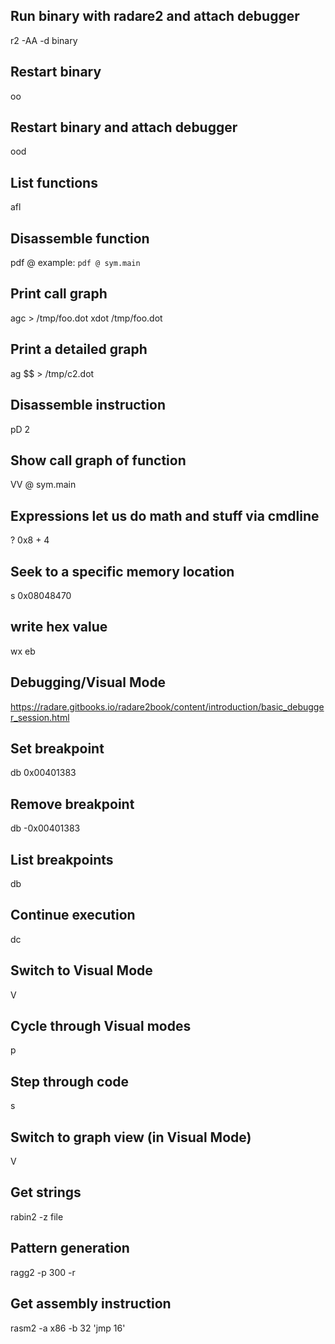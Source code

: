 ## Run binary with radare2 and attach debugger
r2 -AA -d binary

## Restart binary
oo

## Restart binary and attach debugger
ood

## List functions
afl

## Disassemble function
pdf @ <func>
example: ```pdf @ sym.main```

## Print call graph
agc > /tmp/foo.dot xdot /tmp/foo.dot

## Print a detailed graph
ag $$ > /tmp/c2.dot

## Disassemble instruction
pD 2

## Show call graph of function
VV @ sym.main

## Expressions let us do math and stuff via cmdline
? 0x8 + 4

## Seek to a specific memory location
s 0x08048470

## write hex value
wx eb

## Debugging/Visual Mode
https://radare.gitbooks.io/radare2book/content/introduction/basic_debugger_session.html


## Set breakpoint
db 0x00401383

## Remove breakpoint
db -0x00401383

## List breakpoints
db 

## Continue execution
dc

## Switch to Visual Mode
V

## Cycle through Visual modes
p

## Step through code
s

## Switch to graph view (in Visual Mode)
V

## Get strings
rabin2 -z file

## Pattern generation
ragg2 -p 300 -r

## Get assembly instruction
rasm2 -a x86 -b 32 'jmp 16'
